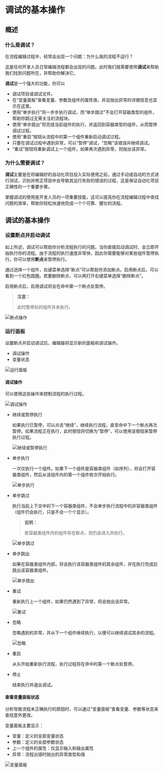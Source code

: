 # 调试的基本操作

## 概述

### 什么是调试？

在流程编辑过程中，经常会出现一个问题：为什么我的流程不运行？

这是任何开发人员日常编辑流程都会出现的问题。此时我们就需要使用**调试**来帮助我们找到问题所在，并帮助你解决它。

**调试**是一个强大的功能，你可以

- 调试项目或调试文件。
- 在“变量面板”查看变量、参数及组件的属性值，并且抛出异常的详细信息也显示在这里。
- 使用“单步执行”将一步步执行调试，而“单步跳过”不会打开容器类型的组件，帮助你跳过无需关注的流程块。
- 使用“单步跳出”将完成当前组件的执行，并返回到容器类型的组件，从而暂停调试过程。
- 使用“重启”按钮从流程中的第一个组件重新启动调试过程。
- 只要在调试过程中遇到异常，可以“暂停”调试，“忽略”该错误并继续调试。
- “重试”按钮将重新调试上一个组件，如果再次遇到异常，则抛出该异常。

### 为什么需要调试？

**调试**主要是在将编辑好的自动化项目投入实际使用之前，通过手动或自动的方式进行测试，识别并修正项目中会导致其运行失败的错误的过程，这是保证自动化项目正确性的一个重要步骤。

掌握调试的使用是开发人员的一项重要技能，这可以提高你在流程编辑过程中查找问题的效率，帮助你轻松快速地完成一个个可靠、健壮的流程。

## 调试的基本操作

### 设置断点并启动调试

如上所述，调试可以帮助你分析流程执行的问题。当你直接启动调试时，会立即开始执行你的流程。由于流程的执行速度非常快，因此你需要能够对某些组件暂停执行。你可以使用**断点**来暂停执行。

通过选择一个组件，右键菜单选择“断点”可以帮助你添加断点。启用断点后，可以看到一个红色圆圈。若要删除断点，可以再打开右键菜单选择“删除断点”。

启用断点后，启用调试将会在命中第一个断点处暂停。

> **注意：**
>
> 此时暂停处的组件并未执行。

![断点操作](https://docimages.blob.core.chinacloudapi.cn/images/Studio/Extra/Debugging/BreakPoints.gif)

### 运行面板

设置断点并启动调试后，编辑器将显示新的面板和调试操作。

- 调试操作
- 变量状态

![运行面板](https://docimages.blob.core.chinacloudapi.cn/images/Studio/Extra/Debugging/RunPanel.png)

#### 调试操作

可以使用这些操作来控制流程的执行过程。

![调试操作](https://docimages.blob.core.chinacloudapi.cn/images/Studio/Extra/Debugging/DebugButton.png)

- 继续或暂停执行

    如果执行已暂停，可以点击“继续”，继续执行流程，直至命中下一个断点再次暂停。如果流程正在执行，此时按钮将切换为“暂停”，可以使用该按钮来暂停执行过程。

    ![继续或暂停执行](https://docimages.blob.core.chinacloudapi.cn/images/Studio/Extra/Debugging/Break.gif)

- 单步执行

    一次仅执行一个组件。如果下一个组件是容器类组件（如序列），将会打开容器类组件，然后从该组件内的第一个组件依次开始执行。

    ![单步执行](https://docimages.blob.core.chinacloudapi.cn/images/Studio/Extra/Debugging/Step%20Into.gif)

- 单步跳过

    执行当前上下文中的下一个容器类组件，不会单步执行流程中的非容器类组件（组件仍会执行，只是不会一个个显示）。

    > **说明：**
    >
    > 若容器类组件内的组件存在断点，则仍会进入并执行。

    ![单步跳过](https://docimages.blob.core.chinacloudapi.cn/images/Studio/Extra/Debugging/StepOver.gif)

- 单步跳出

    如果在容器类组件内部，将会执行该容器类组件的其余组件，并在执行完成后跳出该容器类组件。

    ![单步跳出](https://docimages.blob.core.chinacloudapi.cn/images/Studio/Extra/Debugging/StepOut.gif)

- 重试

    重新执行上一个组件，如果仍然遇到了异常，将会抛出该异常。

    ![重试](https://docimages.blob.core.chinacloudapi.cn/images/Studio/Extra/Debugging/Retry.gif)

- 忽略

    忽略遇到的异常，并从下一个组件继续执行，以便可以继续调试其余的流程。

    ![忽略](https://docimages.blob.core.chinacloudapi.cn/images/Studio/Extra/Debugging/Ignore.gif)

- 重启

    从头开始重新执行流程，执行过程将在命中的第一个断点处暂停。

- 停止

    结束执行并退出调试。

#### 查看变量面板状态

分析导致流程未正确执行的原因时，可以通过“变量面板”查看变量、参数等状态来查找意外更改。

变量面板主要显示：

- 变量：定义的全部变量状态
- 参数：定义的全部参数状态
- 上一个组件的属性：仅显示输入和输出属性
- 异常：流程出错时抛出的异常类型和值

![变量面板](https://docimages.blob.core.chinacloudapi.cn/images/Studio/Extra/Debugging/VariablesPanel.png)

